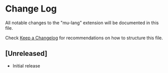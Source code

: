 # Change Log

All notable changes to the "mu-lang" extension will be documented in this file.

Check [Keep a Changelog](http://keepachangelog.com/) for recommendations on how to structure this file.

## [Unreleased]

- Initial release